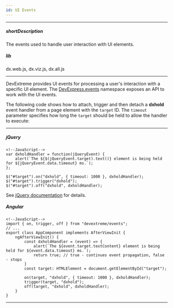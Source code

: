 ```yaml
---
id: UI Events
---
```

---
##### shortDescription
The events used to handle user interaction with UI elements.

##### lib
dx.web.js, dx.viz.js, dx.all.js

---
<a name="introduction"></a>
DevExtreme provides UI events for processing a user's interaction with a specific UI element. The [DevExpress.events](/api-reference/50%20Common/utils/events '/Documentation/ApiReference/Common/utils/events/') namespace exposes an API to work with the UI events. 

The following code shows how to attach, trigger and then detach a **dxhold** event handler from a page element with the `target` ID. The `timeout` parameter specifies how long the `target` should be held to allow the handler to execute:

---
##### jQuery

    <!--JavaScript-->
    var dxholdHandler = function(jQueryEvent) {
        alert(`The ${$(jQueryEvent.target).text()} element is being held for ${jQueryEvent.data.timeout} ms.`);
    };
    
    $("#target").on("dxhold", { timeout: 1000 }, dxholdHandler); 
    $("#target").trigger("dxhold");
    $("#target").off("dxhold", dxholdHandler);

See <a href="http://api.jquery.com/category/events/event-handler-attachment" target="_blank">jQuery documentation</a> for details.

##### Angular

    <!--JavaScript-->
    import { on, trigger, off } from "devextreme/events";
    // ...
    export class AppComponent implements AfterViewInit {
        ngAfterViewInit() {
            const dxholdHandler = (event) => {
                alert(`The ${event.target.textContent} element is being held for ${event.data.timeout} ms.`);
                return true; // true - continues event propagation, false - stops
            }
            const target: HTMLElement = document.getElementById("target");

            on(target, "dxhold", { timeout: 1000 }, dxholdHandler);
            trigger(target, "dxhold");
            off(target, "dxhold", dxholdHandler);
        }
    }

---